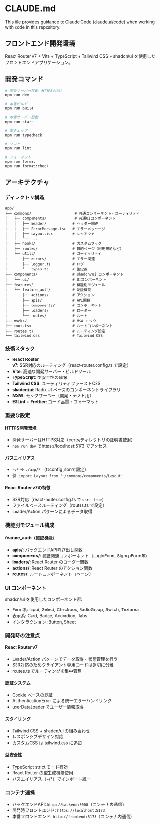 # CLAUDE.md

This file provides guidance to Claude Code (claude.ai/code) when working with code in this repository.

## フロントエンド開発環境

React Router v7 + Vite + TypeScript + Tailwind CSS + shadcn/ui を使用したフロントエンドアプリケーション。

## 開発コマンド

```bash
# 開発サーバー起動（HTTPS対応）
npm run dev

# 本番ビルド
npm run build

# 本番サーバー起動
npm run start

# 型チェック
npm run typecheck

# リント
npm run lint

# フォーマット
npm run format
npm run format:check
```

## アーキテクチャ

### ディレクトリ構造

```
app/
├── commons/                    # 共通コンポーネント・ユーティリティ
│   ├── components/             # 共通UIコンポーネント
│   │   ├── header/            # ヘッダー関連
│   │   ├── ErrorMessage.tsx   # エラーメッセージ
│   │   ├── Layout.tsx         # レイアウト
│   │   └── ...
│   ├── hooks/                 # カスタムフック
│   ├── routes/                # 静的ページ（利用規約など）
│   └── utils/                 # ユーティリティ
│       ├── errors/            # エラー関連
│       ├── logger.ts          # ログ
│       └── types.ts           # 型定義
├── components/                # shadcn/ui コンポーネント
│   └── ui/                    # UIコンポーネント
├── features/                  # 機能別モジュール
│   └── feature_auth/          # 認証機能
│       ├── actions/           # アクション
│       ├── apis/              # API関数
│       ├── components/        # コンポーネント
│       ├── loaders/           # ローダー
│       └── routes/            # ルート
├── mocks/                     # MSW モック
├── root.tsx                   # ルートコンポーネント
├── routes.ts                  # ルーティング設定
└── tailwind.css               # Tailwind CSS
```

### 技術スタック

- **React Router v7**: SSR対応のルーティング（react-router.config.ts で設定）
- **Vite**: 高速な開発サーバー・ビルドツール
- **TypeScript**: 型安全性の確保
- **Tailwind CSS**: ユーティリティファーストCSS
- **shadcn/ui**: Radix UI ベースのコンポーネントライブラリ
- **MSW**: モックサーバー（開発・テスト用）
- **ESLint + Prettier**: コード品質・フォーマット

### 重要な設定

#### HTTPS開発環境
- 開発サーバーはHTTPS対応（certs/ディレクトリの証明書使用）
- `npm run dev` でhttps://localhost:5173 でアクセス

#### パスエイリアス
- `~/*` → `./app/*` （tsconfig.jsonで設定）
- 例: `import Layout from '~/commons/components/Layout'`

#### React Router v7の特徴
- SSR対応（react-router.config.ts で `ssr: true`）
- ファイルベースルーティング（routes.ts で設定）
- Loader/Action パターンによるデータ取得

### 機能別モジュール構成

#### feature_auth（認証機能）
- **apis/**: バックエンドAPI呼び出し関数
- **components/**: 認証関連コンポーネント（LoginForm, SignupForm等）
- **loaders/**: React Router のローダー関数
- **actions/**: React Router のアクション関数
- **routes/**: ルートコンポーネント（ページ）

### UI コンポーネント

shadcn/ui を使用したコンポーネント群:
- Form系: Input, Select, Checkbox, RadioGroup, Switch, Textarea
- 表示系: Card, Badge, Accordion, Tabs
- インタラクション: Button, Sheet

### 開発時の注意点

#### React Router v7
- Loader/Action パターンでデータ取得・状態管理を行う
- SSR対応のためクライアント専用コードは適切に分離
- routes.ts でルーティングを集中管理

#### 認証システム
- Cookie ベースの認証
- AuthenticationError による統一エラーハンドリング
- userDataLoader でユーザー情報取得

#### スタイリング
- Tailwind CSS + shadcn/ui の組み合わせ
- レスポンシブデザイン対応
- カスタムCSS は tailwind.css に追加

#### 型安全性
- TypeScript strict モード有効
- React Router の型生成機能使用
- パスエイリアス（~/*）でインポート統一

### コンテナ連携

- バックエンドAPI: `http://backend:8000`（コンテナ内通信）
- 開発時フロントエンド: `https://localhost:5173`
- 本番フロントエンド: `http://frontend:5173`（コンテナ内通信）